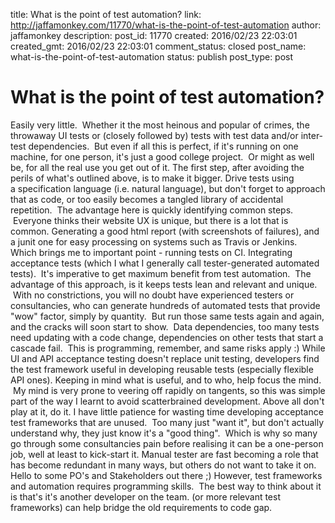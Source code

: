 title: What is the point of test automation?
link: http://jaffamonkey.com/11770/what-is-the-point-of-test-automation
author: jaffamonkey
description: 
post_id: 11770
created: 2016/02/23 22:03:01
created_gmt: 2016/02/23 22:03:01
comment_status: closed
post_name: what-is-the-point-of-test-automation
status: publish
post_type: post

# What is the point of test automation?

Easily very little.  Whether it the most heinous and popular of crimes, the throwaway UI tests or (closely followed by) tests with test data and/or inter-test dependencies.  But even if all this is perfect, if it's running on one machine, for one person, it's just a good college project.  Or might as well be, for all the real use you get out of it. The first step, after avoiding the perils of what's outlined above, is to make it bigger. Drive tests using a specification language (i.e. natural language), but don't forget to approach that as code, or too easily becomes a tangled library of accidental repetition.  The advantage here is quickly identifying common steps.  Everyone thinks their website UX is unique, but there is a lot that is common. Generating a good html report (with screenshots of failures), and a junit one for easy processing on systems such as Travis or Jenkins. Which brings me to important point - running tests on CI. Integrating acceptance tests (which I what I generally call tester-generated automated tests).  It's imperative to get maximum benefit from test automation.  The advantage of this approach, is it keeps tests lean and relevant and unique.  With no constrictions, you will no doubt have experienced testers or consultancies, who can generate hundreds of automated tests that provide "wow" factor, simply by quantity.  But run those same tests again and again, and the cracks will soon start to show.  Data dependencies, too many tests need updating with a code change, dependencies on other tests that start a cascade fail.  This is programming, remember, and same risks apply :) While UI and API acceptance testing doesn't replace unit testing, developers find the test framework useful in developing reusable tests (especially flexible API ones). Keeping in mind what is useful, and to who, help focus the mind.  My mind is very prone to veering off rapidly on tangents, so this was simple part of the way I learnt to avoid scatterbrained development. Above all don't play at it, do it. I have little patience for wasting time developing acceptance test frameworks that are unused.  Too many just "want it", but don't actually understand why, they just know it's a "good thing".  Which is why so many go through some consultancies pain before realising it can be a one-person job, well at least to kick-start it. Manual tester are fast becoming a role that has become redundant in many ways, but others do not want to take it on. Hello to some PO's and Stakeholders out there ;) However, test frameworks and automation requires programming skills.  The best way to think about it is that's it's another developer on the team. (or more relevant test frameworks) can help bridge the old requirements to code gap.